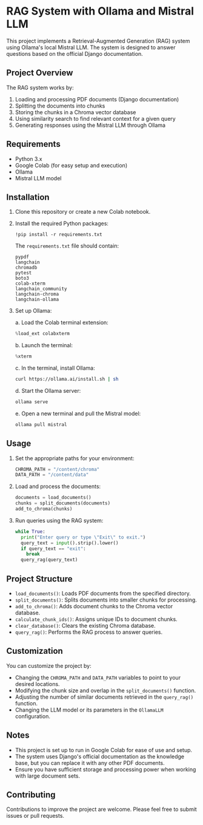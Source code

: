 # RAG System with Ollama and Mistral LLM

This project implements a Retrieval-Augmented Generation (RAG) system using Ollama's local Mistral LLM. The system is designed to answer questions based on the official Django documentation.

## Project Overview

The RAG system works by:
1. Loading and processing PDF documents (Django documentation)
2. Splitting the documents into chunks
3. Storing the chunks in a Chroma vector database
4. Using similarity search to find relevant context for a given query
5. Generating responses using the Mistral LLM through Ollama

## Requirements

- Python 3.x
- Google Colab (for easy setup and execution)
- Ollama
- Mistral LLM model

## Installation

1. Clone this repository or create a new Colab notebook.

2. Install the required Python packages:

   ```
   !pip install -r requirements.txt
   ```

   The `requirements.txt` file should contain:

   ```
   pypdf
   langchain
   chromadb
   pytest
   boto3
   colab-xterm
   langchain_community
   langchain-chroma
   langchain-ollama
   ```

3. Set up Ollama:

   a. Load the Colab terminal extension:
      ```python
      %load_ext colabxterm
      ```

   b. Launch the terminal:
      ```python
      %xterm
      ```

   c. In the terminal, install Ollama:
      ```bash
      curl https://ollama.ai/install.sh | sh
      ```

   d. Start the Ollama server:
      ```bash
      ollama serve
      ```

   e. Open a new terminal and pull the Mistral model:
      ```bash
      ollama pull mistral
      ```

## Usage

1. Set the appropriate paths for your environment:

   ```python
   CHROMA_PATH = "/content/chroma"
   DATA_PATH = "/content/data"
   ```

2. Load and process the documents:

   ```python
   documents = load_documents()
   chunks = split_documents(documents)
   add_to_chroma(chunks)
   ```

3. Run queries using the RAG system:

   ```python
   while True:
     print("Enter query or type \"Exit\" to exit.")
     query_text = input().strip().lower()
     if query_text == "exit":
       break
     query_rag(query_text)
   ```

## Project Structure

- `load_documents()`: Loads PDF documents from the specified directory.
- `split_documents()`: Splits documents into smaller chunks for processing.
- `add_to_chroma()`: Adds document chunks to the Chroma vector database.
- `calculate_chunk_ids()`: Assigns unique IDs to document chunks.
- `clear_database()`: Clears the existing Chroma database.
- `query_rag()`: Performs the RAG process to answer queries.

## Customization

You can customize the project by:
- Changing the `CHROMA_PATH` and `DATA_PATH` variables to point to your desired locations.
- Modifying the chunk size and overlap in the `split_documents()` function.
- Adjusting the number of similar documents retrieved in the `query_rag()` function.
- Changing the LLM model or its parameters in the `OllamaLLM` configuration.

## Notes

- This project is set up to run in Google Colab for ease of use and setup.
- The system uses Django's official documentation as the knowledge base, but you can replace it with any other PDF documents.
- Ensure you have sufficient storage and processing power when working with large document sets.

## Contributing

Contributions to improve the project are welcome. Please feel free to submit issues or pull requests.


